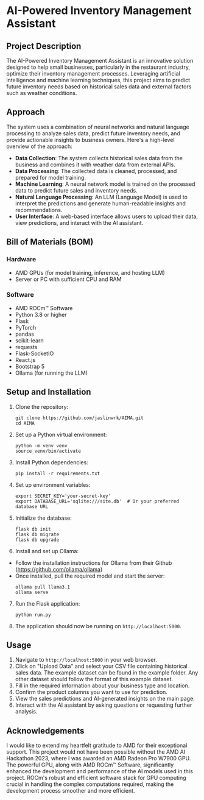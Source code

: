 # AI-Powered Inventory Management Assistant

## Project Description

The AI-Powered Inventory Management Assistant is an innovative solution designed to help small businesses, particularly in the restaurant industry, optimize their inventory management processes. Leveraging artificial intelligence and machine learning techniques, this project aims to predict future inventory needs based on historical sales data and external factors such as weather conditions.

## Approach

The system uses a combination of neural networks and natural language processing to analyze sales data, predict future inventory needs, and provide actionable insights to business owners. Here's a high-level overview of the approach:

* **Data Collection**: The system collects historical sales data from the business and combines it with weather data from external APIs.
* **Data Processing**: The collected data is cleaned, processed, and prepared for model training.
* **Machine Learning**: A neural network model is trained on the processed data to predict future sales and inventory needs.
* **Natural Language Processing**: An LLM (Language Model) is used to interpret the predictions and generate human-readable insights and recommendations.
* **User Interface**: A web-based interface allows users to upload their data, view predictions, and interact with the AI assistant.

## Bill of Materials (BOM)

### Hardware
* AMD GPUs (for model training, inference, and hosting LLM)
* Server or PC with sufficient CPU and RAM

### Software
* AMD ROCm™ Software
* Python 3.8 or higher
* Flask
* PyTorch
* pandas
* scikit-learn
* requests
* Flask-SocketIO
* React.js
* Bootstrap 5
* Ollama (for running the LLM)

## Setup and Installation

1. Clone the repository:
   ```
   git clone https://github.com/jaslinwrk/AIMA.git
   cd AIMA
   ```

2. Set up a Python virtual environment:
   ```
   python -m venv venv
   source venv/bin/activate 
   ```

3. Install Python dependencies:
   ```
   pip install -r requirements.txt
   ```

4. Set up environment variables:
   ```
   export SECRET_KEY='your-secret-key'
   export DATABASE_URL='sqlite:///site.db'  # Or your preferred database URL
   ```

5. Initialize the database:
   ```
   flask db init
   flask db migrate
   flask db upgrade
   ```

6. Install and set up Ollama:
* Follow the installation instructions for Ollama from their Github (https://github.com/ollama/ollama)
* Once installed, pull the required model and start the server:
    ```
    ollama pull llama3.1
    ollama serve
    ```

7. Run the Flask application:
   ```
   python run.py
   ```

8. The application should now be running on `http://localhost:5000`.

## Usage

1. Navigate to `http://localhost:5000` in your web browser.
2. Click on "Upload Data" and select your CSV file containing historical sales data. The example dataset can be found in the example folder. Any other dataset should follow the format of this example dataset.
3. Fill in the required information about your business type and location.
4. Confirm the product columns you want to use for prediction.
5. View the sales predictions and AI-generated insights on the main page.
6. Interact with the AI assistant by asking questions or requesting further analysis.

## Acknowledgements

I would like to extend my heartfelt gratitude to AMD for their exceptional support. This project would not have been possible without the AMD AI Hackathon 2023, where I was awarded an AMD Radeon Pro W7900 GPU. The powerful GPU, along with AMD ROCm™ Software, significantly enhanced the development and performance of the AI models used in this project. ROCm's robust and efficient software stack for GPU computing crucial in handling the complex computations required, making the development process smoother and more efficient.
